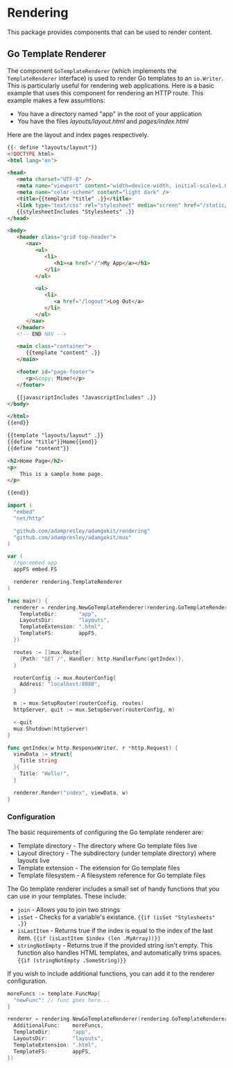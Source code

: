 # Rendering

This package provides components that can be used to render content.

## Go Template Renderer

The component `GoTemplateRenderer` (which implements the `TemplateRenderer`
interface) is used to render Go templates to an `io.Writer`. This is
particularly useful for rendering web applications. Here is a basic example
that uses this component for rendering an HTTP route. This example makes
a few assumtions:

- You have a directory named "app" in the root of your application
- You have the files _layouts/layout.html_ and _pages/index.html_

Here are the layout and index pages respectively.

```html
{{- define "layouts/layout"}}
<!DOCTYPE html>
<html lang="en">

<head>
   <meta charset="UTF-8" />
   <meta name="viewport" content="width=device-width, initial-scale=1.0" />
   <meta name="color-scheme" content="light dark" />
   <title>{{template "title" .}}</title>
   <link type="text/css" rel="stylesheet" media="screen" href="/static/css/pico.min.css" />
   {{stylesheetIncludes "Stylesheets" .}}
</head>

<body>
   <header class="grid top-header">
      <nav>
         <ul>
            <li>
               <h1><a href="/">My App</a></h1>
            </li>
         </ul>

         <ul>
            <li>
               <a href="/logout">Log Out</a>
            </li>
         </ul>
      </nav>
   </header>
   <!-- END NAV -->

   <main class="container">
      {{template "content" .}}
   </main>

   <footer id="page-footer">
      <p>&copy; Mine!</p>
   </footer>

   {{javascriptIncludes "JavascriptIncludes" .}}
</body>

</html>
{{end}}
```

```html
{{template "layouts/layout" .}}
{{define "title"}}Home{{end}}
{{define "content"}}

<h2>Home Page</h2>
<p>
	This is a sample home page.
</p>

{{end}}
```

```go
import (
  "embed"
  "net/http"

  "github.com/adampresley/adamgokit/rendering"
  "github.com/adampresley/adamgokit/mux"
)

var (
  //go:embed app
  appFS embed.FS

  renderer rendering.TemplateRenderer
)

func main() {
  renderer = rendering.NewGoTemplateRenderer(rendering.GoTemplateRendererConfig{
    TemplateDir:       "app",
    LayoutsDir:        "layouts",
    TemplateExtension: ".html",
    TemplateFS:        appFS,
  })

  routes := []mux.Route{
    {Path: "GET /", Handler: http.HandlerFunc(getIndex)},
  }

  routerConfig := mux.RouterConfig{
    Address: "localhost:8080",
  }

  m := mux.SetupRouter(routerConfig, routes)
  httpServer, quit := mux.SetupServer(routerConfig, m)

  <-quit
  mux.Shutdown(httpServer)
}

func getIndex(w http.ResponseWriter, r *http.Request) {
  viewData := struct{
    Title string
  }{
    Title: "Hello!",
  }

  renderer.Render("index", viewData, w)
}
```

### Configuration

The basic requirements of configuring the Go template renderer are:

- Template directory - The directory where Go template files live
- Layout directory - The subdirectory (under template directory) where layouts live
- Template extension - The extension for Go template files
- Template filesystem - A filesystem reference for Go template files

The Go template renderer includes a small set of handy functions that
you can use in your templates. These include:

- `join` - Allows you to join two strings
- `isSet` - Checks for a variable's existance. `{{if (isSet "Stylesheets" .}}`
- `isLastItem` - Returns true if the index is equal to the index of the last
  item. `{{if (isLastItem $index (len .MyArray))}}`
- `stringNotEmpty` - Returns true if the provided string isn't empty. This
  function also handles HTML templates, and automatically trims spaces.
  `{{if (stringNotEmpty .SomeString)}}`

If you wish to include additional functions, you can add it to the
renderer configuration.

```go
moreFuncs := template.FuncMap{
  "newFunc": // func goes here...
}

renderer = rendering.NewGoTemplateRenderer(rendering.GoTemplateRendererConfig{
  AdditionalFunc:    moreFuncs,
  TemplateDir:       "app",
  LayoutsDir:        "layouts",
  TemplateExtension: ".html",
  TemplateFS:        appFS,
})
```
